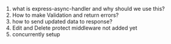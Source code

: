 1. what is express-async-handler and why should we use this?
2. How to make Validation and return errors?
3. how to send updated data to response?
4. Edit and Delete protect middleware not added yet
5. concurrently setup
